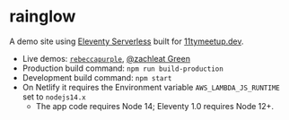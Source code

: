 # rainglow

A demo site using [Eleventy Serverless](https://www.11ty.dev/docs/plugins/serverless/) built for [11tymeetup.dev](https://11tymeetup.dev/).

* Live demos: [`rebeccapurple`](https://rainglow.netlify.app/rebeccapurple/), [@zachleat Green](https://rainglow.netlify.app/3b5f3b/)
* Production build command: `npm run build-production`
* Development build command: `npm start`
* On Netlify it requires the Environment variable `AWS_LAMBDA_JS_RUNTIME` set to `nodejs14.x`
  * The app code requires Node 14; Eleventy 1.0 requires Node 12+.